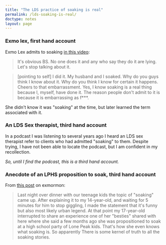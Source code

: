 ```yaml
---
title: "The LDS practice of soaking is real"
permalink: /lds-soaking-is-real/
doctype: notes
layout: page
---
```


### Exmo lex, first hand account

Exmo Lex admits to soaking [in this video](https://www.youtube.com/watch?v=d0rsI9W9BsE&t=293s):

> It's obvious BS. No one does it and any who say they do it are lying.  Let's stop talking about it. 

> [pointing to self] I did it.  My husband and I soaked.  Why do you guys think I know about it.
> Why do you think I know for certain it happens.  Cheers to that
> embarrassment. Yes, I know soaking is a real thing because I, myself, have
> done it.  The reason people don't admit to it is because it is embarrassing
> as f\*\*\*.

She didn't know it was "soaking" at the time, but later learned the term associated with it.

### An LDS Sex therapist, third hand account

In a podcast I was listening to several years ago I heard an LDS sex therapist refer to clients who had admitted "soaking" to them. Despite trying, I have not been able to locate the podcast, but I am confident in my recollection.

_So, until I find the podcast, this is a third hand account._

### Anecdote of an LPHS proposition to soak, third hand account

From [this post](https://www.reddit.com/r/exmormon/comments/11n27al/anecdotal_occurrence_of_actual_soaking_in_the/) on exmormon:

> Last night over dinner with our teenage kids the topic of "soaking" came up. After explaining it to my 14-year-old, and waiting for 5 minutes for him to stop giggling, I made the statement that it's funny but also most likely urban legend. At that point my 17-year-old interrupted to share an experience one of her "besties" shared with here where she said a few months ago she was propositioned to soak at a high school party of Lone Peak kids. That's how she even knows what soaking is. So apparently There is some kernel of truth to all the soaking stories.
